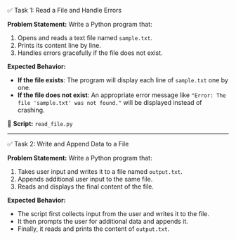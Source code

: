 ✅ Task 1: Read a File and Handle Errors

**Problem Statement:**
Write a Python program that:
1. Opens and reads a text file named `sample.txt`.
2. Prints its content line by line.
3. Handles errors gracefully if the file does not exist.

**Expected Behavior:**

- **If the file exists**: The program will display each line of `sample.txt` one by one.
- **If the file does not exist**: An appropriate error message like `"Error: The file 'sample.txt' was not found."` will be displayed instead of crashing.

📄 **Script:** `read_file.py`

------

✅ Task 2: Write and Append Data to a File

**Problem Statement:**
Write a Python program that:
1. Takes user input and writes it to a file named `output.txt`.
3. Appends additional user input to the same file.
4. Reads and displays the final content of the file.

**Expected Behavior:**

- The script first collects input from the user and writes it to the file.
- It then prompts the user for additional data and appends it.
- Finally, it reads and prints the content of `output.txt`.
